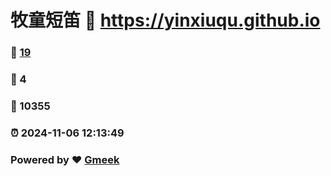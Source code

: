 # 牧童短笛 :link: https://yinxiuqu.github.io 
### :page_facing_up: [19](https://yinxiuqu.github.io/tag.html) 
### :speech_balloon: 4 
### :hibiscus: 10355 
### :alarm_clock: 2024-11-06 12:13:49 
### Powered by :heart: [Gmeek](https://github.com/Meekdai/Gmeek)
